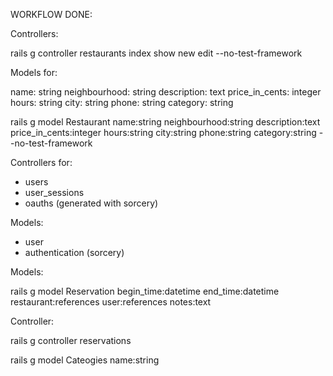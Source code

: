 WORKFLOW DONE:

<!-- Restaurants -->

Controllers:

rails g controller restaurants index show new edit --no-test-framework


Models for:

name: string
neighbourhood: string
description: text
price_in_cents: integer
hours: string
city: string
phone: string
category: string

rails g model Restaurant name:string neighbourhood:string description:text price_in_cents:integer hours:string city:string phone:string category:string --no-test-framework

<!-- Users  -->

Controllers for:
- users
- user_sessions
- oauths (generated with sorcery)

Models:
- user
- authentication (sorcery)

<!-- Reservations -->

Models:

rails g model Reservation begin_time:datetime end_time:datetime restaurant:references user:references notes:text

Controller:

rails g controller reservations

<!-- Categories -->

rails g model Cateogies name:string


